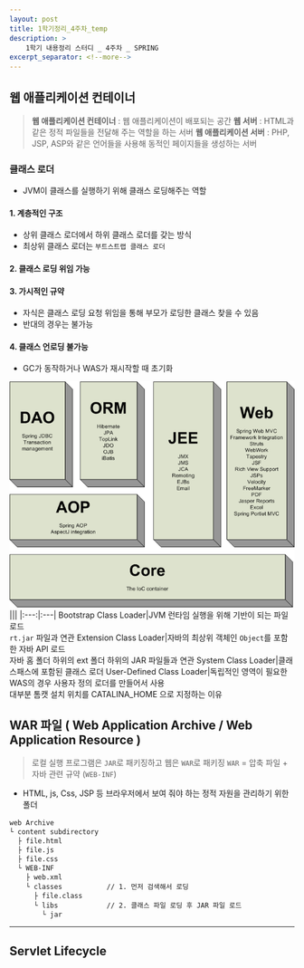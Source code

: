 ```yaml
---
layout: post
title: 1학기정리_4주차_temp
description: >
    1학기 내용정리 스터디 _ 4주차 _ SPRING
excerpt_separator: <!--more-->
---
```


<!--more-->

## 웹 애플리케이션 컨테이너

> **웹 애플리케이션 컨테이너** : 웹 애플리케이션이 배포되는 공간
**웹 서버** : HTML과 같은 정적 파일들을 전달해 주는 역할을 하는 서버
**웹 애플리케이션 서버** : PHP, JSP, ASP와 같은 언어들을 사용해 동적인 페이지들을 생성하는 서버

### 클래스 로더
* JVM이 클래스를 실행하기 위해 클래스 로딩해주는 역할

#### 1. 계층적인 구조
* 상위 클래스 로더에서 하위 클래스 로더를 갖는 방식
* 최상위 클래스 로더는 `부트스트랩 클래스 로더`

#### 2. 클래스 로딩 위임 가능

#### 3. 가시적인 규약
* 자식은 클래스 로딩 요청 위임을 통해 부모가 로딩한 클래스 찾을 수 있음
* 반대의 경우는 불가능

#### 4. 클래스 언로딩 불가능
* GC가 동작하거나 WAS가 재시작할 때 초기화

![study-spring-01](/assets/study-spring-01.png)
|||
|:---:|:---|
Bootstrap Class Loader|JVM 런타임 실행을 위해 기반이 되는 파일 로드   </br>  `rt.jar` 파일과 연관
Extension Class Loader|자바의 최상위 객체인 `Object`를 포함한 자바 API 로드   </br> 자바 홈 폴더 하위의 ext 폴더 하위의 JAR 파일들과 연관
System Class Loader|클래스패스에 포함된 클래스 로더
User-Defined Class Loader|독립적인 영역이 필요한 WAS의 경우 사용자 정의 로더를 만들어서 사용   </br> 대부분 톰캣 설치 위치를 CATALINA_HOME 으로 지정하는 이유

## WAR 파일 ( Web Application Archive / Web Application Resource )
> 로컬 실행 프로그램은 `JAR`로 패키징하고 웹은 `WAR`로 패키징
`WAR` = 압축 파일 + 자바 관련 규약 (`WEB-INF`)

* HTML, js, Css, JSP 등 브라우저에서 보여 줘야 하는 정적 자원을 관리하기 위한 폴더

```
web Archive
└ content subdirectory
  ├ file.html
  ├ file.js
  ├ file.css
  └ WEB-INF
    ├ web.xml
    └ classes           // 1. 먼저 검색해서 로딩
      ├ file.class
      └ libs            // 2. 클래스 파일 로딩 후 JAR 파일 로드
        └ jar   
```

____________

## Servlet Lifecycle
